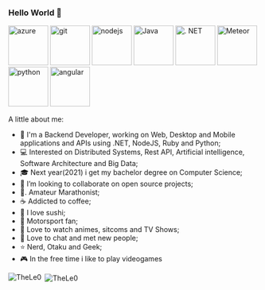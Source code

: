 ### Hello World 👋

<p align="left"><img src="https://www.vectorlogo.zone/logos/microsoft_azure/microsoft_azure-icon.svg" alt="azure" width="80" height="80"/> <img src="https://www.vectorlogo.zone/logos/git-scm/git-scm-icon.svg" alt="git" width="80" height="80"/> <img src="https://devicons.github.io/devicon/devicon.git/icons/nodejs/nodejs-plain.svg" alt="nodejs" width="80" height="80"/> <img src="https://devicons.github.io/devicon/devicon.git/icons/java/java-plain-wordmark.svg" colored" alt="Java" width="80" height="80"/> <img src="https://devicons.github.io/devicon/devicon.git/icons/dot-net/dot-net-plain.svg" colored" alt=". NET" width="80" height="80"/> <img src="https://devicons.github.io/devicon/devicon.git/icons/meteor/meteor-plain.svg" colored" alt="Meteor" width="80" height="80"/> <img src="https://devicons.github.io/devicon/devicon.git/icons/python/python-original-wordmark.svg" colored" alt="python" width="80" height="80"/> <img src="https://devicons.github.io/devicon/devicon.git/icons/angularjs/angularjs-plain.svg" colored" alt="angular" width="80" height="80"/>

A little about me:

- 🔭  I'm a Backend Developer, working on Web, Desktop and Mobile applications and APIs using .NET, NodeJS, Ruby and Python;
- 💻  Interested on Distributed Systems, Rest API, Artificial intelligence, Software Architecture and Big Data;
- 🎓  Next year(2021) i get my bachelor degree on Computer Science;
- 👯  I’m looking to collaborate on open source projects;
- 🏃. Amateur Marathonist;
- ☕  Addicted to coffee;
- 🍣  I love sushi;
- 🏁  Motorsport fan;
- 🎦  Love to watch animes, sitcoms and TV Shows;
- 💬  Love to chat and met new people;
- ⭐  Nerd, Otaku and Geek;
- 🎮  In the free time i like to play videogames

<p><img align="left" src="https://github-readme-stats.vercel.app/api/top-langs/?username=TheLe0&layout=compact&hide=html" alt="TheLe0" /></p>
<p>&nbsp;<img align="center" src="https://github-readme-stats.vercel.app/api?username=TheLe0&show_icons=true" alt="TheLe0" /></p>
